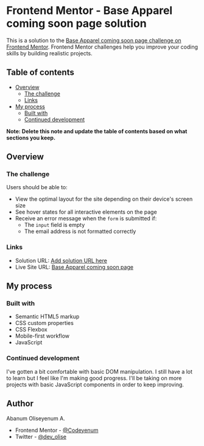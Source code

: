 # Frontend Mentor - Base Apparel coming soon page solution

This is a solution to the [Base Apparel coming soon page challenge on Frontend Mentor](https://www.frontendmentor.io/challenges/base-apparel-coming-soon-page-5d46b47f8db8a7063f9331a0). Frontend Mentor challenges help you improve your coding skills by building realistic projects. 

## Table of contents

- [Overview](#overview)
  - [The challenge](#the-challenge)
  - [Links](#links)
- [My process](#my-process)
  - [Built with](#built-with)
  - [Continued development](#continued-development)

**Note: Delete this note and update the table of contents based on what sections you keep.**

## Overview

### The challenge

Users should be able to:

- View the optimal layout for the site depending on their device's screen size
- See hover states for all interactive elements on the page
- Receive an error message when the `form` is submitted if:
  - The `input` field is empty
  - The email address is not formatted correctly

### Links

- Solution URL: [Add solution URL here](https://your-solution-url.com)
- Live Site URL: [Base Apparel coming soon page](https://codeyenum.github.io/base-apparel-coming-soon-master/)

## My process

### Built with

- Semantic HTML5 markup
- CSS custom properties
- CSS Flexbox
- Mobile-first workflow
- JavaScript

### Continued development

I've gotten a bit comfortable with basic DOM manipulation. I still have a lot to learn but I feel like I'm making good progress. I'll be taking on more projects with basic JavaScript components in order to keep improving.


## Author

Abanum Oliseyenum A.
- Frontend Mentor - [@Codeyenum](https://www.frontendmentor.io/profile/Codeyenumm)
- Twitter - [@dev_olise](https://www.twitter.com/dev_olise)
